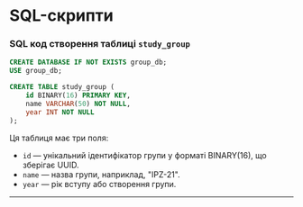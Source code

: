 # SQL-скрипти

### SQL код створення таблиці `study_group`

```sql
CREATE DATABASE IF NOT EXISTS group_db;
USE group_db;

CREATE TABLE study_group (
    id BINARY(16) PRIMARY KEY,
    name VARCHAR(50) NOT NULL,
    year INT NOT NULL
);
```

Ця таблиця має три поля:

- `id` — унікальний ідентифікатор групи у форматі BINARY(16), що зберігає UUID.
- `name` — назва групи, наприклад, "IPZ-21".
- `year` — рік вступу або створення групи.

---

